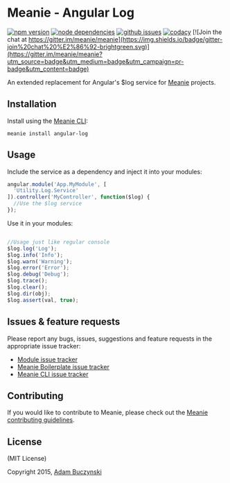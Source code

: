 # Meanie - Angular Log

[![npm version](https://img.shields.io/npm/v/meanie-angular-log.svg)](https://www.npmjs.com/package/meanie-angular-log)
[![node dependencies](https://david-dm.org/meanie/angular-log.svg)](https://david-dm.org/meanie/angular-log)
[![github issues](https://img.shields.io/github/issues/meanie/angular-log.svg)](https://github.com/meanie/angular-log/issues)
[![codacy](https://img.shields.io/codacy/4e1e3e31e0ed44759bea0cac8ef22d76.svg)](https://www.codacy.com/app/meanie/angular-log)
[![Join the chat at https://gitter.im/meanie/meanie](https://img.shields.io/badge/gitter-join%20chat%20%E2%86%92-brightgreen.svg)](https://gitter.im/meanie/meanie?utm_source=badge&utm_medium=badge&utm_campaign=pr-badge&utm_content=badge)

An extended replacement for Angular's $log service for [Meanie](https://github.com/meanie/meanie) projects.

## Installation
Install using the [Meanie CLI](https://www.npmjs.com/package/meanie):
```shell
meanie install angular-log
```

## Usage
Include the service as a dependency and inject it into your modules:
```js
angular.module('App.MyModule', [
  'Utility.Log.Service'
]).controller('MyController', function($log) {
  //Use the $log service
});
```
Use it in your modules:
```js

//Usage just like regular console
$log.log('Log');
$log.info('Info');
$log.warn('Warning');
$log.error('Error');
$log.debug('Debug');
$log.trace();
$log.clear();
$log.dir(obj);
$log.assert(val, true);
```

## Issues & feature requests
Please report any bugs, issues, suggestions and feature requests in the appropriate issue tracker:
* [Module issue tracker](https://github.com/meanie/angular-log/issues)
* [Meanie Boilerplate issue tracker](https://github.com/meanie/boilerplate/issues)
* [Meanie CLI issue tracker](https://github.com/meanie/meanie/issues)

## Contributing
If you would like to contribute to Meanie, please check out the [Meanie contributing guidelines](https://github.com/meanie/meanie/blob/master/CONTRIBUTING.md).

## License
(MIT License)

Copyright 2015, [Adam Buczynski](http://adambuczynski.com)
